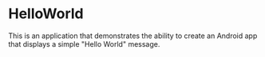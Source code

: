 # HelloWorld
This is an application that demonstrates the ability to create an Android app that displays a simple "Hello World" message.

